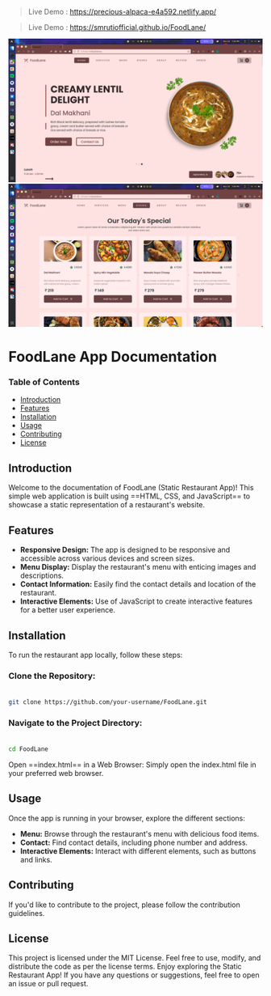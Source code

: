 > Live Demo : https://precious-alpaca-e4a592.netlify.app/

> Live Demo : https://smrutiofficial.github.io/FoodLane/

![preview](/src/pc1.png)  
![preview2](/src/pc2.png)  

# FoodLane App Documentation

### Table of Contents

- [Introduction](#Introduction)
- [Features](#Features)
- [Installation](#Installation)
- [Usage](#Usage)
- [Contributing](#Contributing)
- [License](#License)
## Introduction

Welcome to the documentation of FoodLane (Static Restaurant App)! This simple web application is built using ==HTML, CSS, and JavaScript== to showcase a static representation of a restaurant's website.
## Features

- **Responsive Design:** The app is designed to be responsive and accessible across various devices and screen sizes.
- **Menu Display:** Display the restaurant's menu with enticing images and descriptions.
- **Contact Information:** Easily find the contact details and location of the restaurant.
- **Interactive Elements:** Use of JavaScript to create interactive features for a better user experience.
## Installation

To run the restaurant app locally, follow these steps:
### Clone the Repository:
```bash

git clone https://github.com/your-username/FoodLane.git

```
### Navigate to the Project Directory:
```bash

cd FoodLane

```

Open ==index.html== in a Web Browser:
Simply open the index.html file in your preferred web browser.

## Usage 

Once the app is running in your browser, explore the different sections:

- **Menu:** Browse through the restaurant's menu with delicious food items.
- **Contact:** Find contact details, including phone number and address.
- **Interactive Elements:** Interact with different elements, such as buttons and links.

## Contributing

If you'd like to contribute to the project, please follow the contribution guidelines.

## License

This project is licensed under the MIT License. Feel free to use, modify, and distribute the code as per the license terms.
Enjoy exploring the Static Restaurant App! If you have any questions or suggestions, feel free to open an issue or pull request.